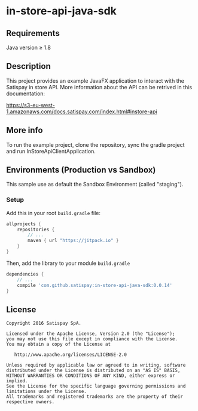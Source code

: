 # in-store-api-java-sdk

## Requirements

Java version ≥ 1.8

## Description

This project provides an example JavaFX application to interact with the Satispay in store API.
More information about the API can be retrived in this documentation: 

https://s3-eu-west-1.amazonaws.com/docs.satispay.com/index.html#instore-api

## More info

To run the example project, clone the repository, sync the gradle project and run InStoreApiClientApplication.

## Environments (Production vs Sandbox)

This sample use as default the Sandbox Environment (called "staging").

### Setup

Add this in your root `build.gradle` file:

```gradle
allprojects {
    repositories {
	    // ...
	    maven { url "https://jitpack.io" }
    }
}
```

Then, add the library to your module `build.gradle`
```gradle
dependencies {
    // ...
    compile 'com.github.satispay:in-store-api-java-sdk:0.0.14'
}
```


## License

    Copyright 2016 Satispay SpA.

    Licensed under the Apache License, Version 2.0 (the "License");
    you may not use this file except in compliance with the License.
    You may obtain a copy of the License at

       http://www.apache.org/licenses/LICENSE-2.0

    Unless required by applicable law or agreed to in writing, software
    distributed under the License is distributed on an "AS IS" BASIS,
    WITHOUT WARRANTIES OR CONDITIONS OF ANY KIND, either express or implied.
    See the License for the specific language governing permissions and
    limitations under the License.
    All trademarks and registered trademarks are the property of their respective owners.
